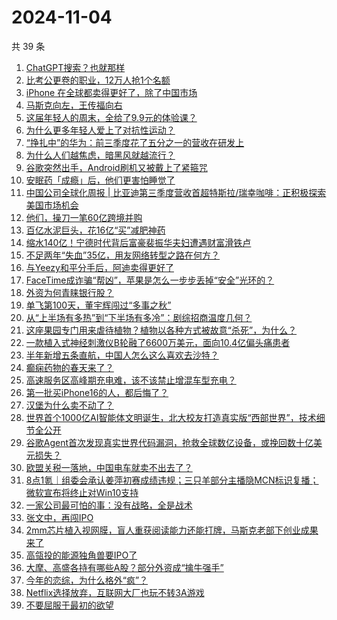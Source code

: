 # 2024-11-04

共 39 条

<!-- BEGIN 36KR -->
<!-- 最后更新时间 2024-11-04 08:03:01 +0800 -->
1. [ChatGPT搜索？也就那样](https://36kr.com/p/3018929703658759)
1. [比考公更卷的职业，12万人抢1个名额](https://36kr.com/p/3019087404967431)
1. [iPhone 在全球都卖得更好了，除了中国市场](https://36kr.com/p/3019076895548937)
1. [马斯克向左，王传福向右](https://36kr.com/p/3018526952711688)
1. [这届年轻人的周末，全给了9.9元的体验课？](https://36kr.com/p/3019129069876101)
1. [为什么更多年轻人爱上了对抗性运动？](https://36kr.com/p/3017909369153033)
1. [“挣扎中”的华为：前三季度花了五分之一的营收在研发上](https://36kr.com/p/3018968349779203)
1. [为什么人们越焦虑，暗黑风就越流行？](https://36kr.com/p/3017630962492929)
1. [谷歌突然出手，Android刷机又被戴上了紧箍咒](https://36kr.com/p/3019075121686024)
1. [安眠药「成瘾」后，他们更害怕睡觉了](https://36kr.com/p/3017623963575815)
1. [中国公司全球化周报 | 比亚迪第三季度营收首超特斯拉/瑞幸咖啡：正积极探索美国市场机会](https://36kr.com/p/3017633543022080)
1. [他们，操刀一笔60亿跨境并购](https://36kr.com/p/3015828898931968)
1. [百亿水泥巨头，花16亿“买”减肥神药](https://36kr.com/p/3019161529624065)
1. [缩水140亿！宁德时代背后富豪裴振华夫妇遭遇财富滑铁卢](https://36kr.com/p/3018017670984584)
1. [不足两年“失血”35亿，用友网络转型之路在何方？](https://36kr.com/p/3017918298875136)
1. [与Yeezy和平分手后，阿迪卖得更好了](https://36kr.com/p/3016359471068036)
1. [FaceTime成诈骗“帮凶”，苹果是怎么一步步丢掉“安全”光环的？](https://36kr.com/p/3019115237778690)
1. [外资为何青睐银行股？](https://36kr.com/p/3017773791077640)
1. [单飞第100天，董宇辉闯过“多事之秋”](https://36kr.com/p/3019388381311876)
1. [从“上半场有多热”到“下半场有多冷”：剧综招商温度几何？](https://36kr.com/p/3017790083278083)
1. [这座果园专门用来虐待植物？植物以各种方式被故意“杀死”，为什么？](https://36kr.com/p/3019815172285960)
1. [一款植入式神经刺激仪B轮融了6600万美元，面向10.4亿偏头痛患者](https://36kr.com/p/3019906532271367)
1. [半年新增五条直航，中国人怎么这么喜欢去沙特？](https://36kr.com/p/3017817035859207)
1. [癫痫药物的春天来了？](https://36kr.com/p/3019198279820550)
1. [高速服务区高峰期充电难，该不该禁止增混车型充电？](https://36kr.com/p/3019935322514691)
1. [第一批买iPhone16的人，都后悔了？](https://36kr.com/p/3020826427319809)
1. [汉堡为什么卖不动了？](https://36kr.com/p/3021277880608256)
1. [世界首个1000亿AI智能体文明诞生，北大校友打造真实版“西部世界”，技术细节全公开](https://36kr.com/p/3020905347818760)
1. [谷歌Agent首次发现真实世界代码漏洞，抢救全球数亿设备，或挽回数十亿美元损失？](https://36kr.com/p/3020867926877702)
1. [欧盟关税一落地，中国电车就卖不出去了？](https://36kr.com/p/3020826836149763)
1. [8点1氪｜组委会承认姜萍初赛成绩违规；三只羊部分主播隐MCN标识复播；微软宣布将终止对Win10支持](https://36kr.com/p/3021301320132102)
1. [一家公司最可怕的事：没有战略，全是战术](https://36kr.com/p/3020708428736004)
1. [张文中，再闯IPO](https://36kr.com/p/3020904068277766)
1. [2mm芯片植入视网膜，盲人重获阅读能力还能打牌，马斯克老部下创业成果来了](https://36kr.com/p/3020867450545411)
1. [高瓴投的能源独角兽要IPO了](https://36kr.com/p/3021283647071752)
1. [大摩、高盛各持有哪些A股？部分外资成“擒牛强手”](https://36kr.com/p/3020869737866758)
1. [今年的恋综，为什么格外“疯”？](https://36kr.com/p/3020870334440963)
1. [Netflix选择放弃，互联网大厂也玩不转3A游戏](https://36kr.com/p/3020535280739587)
1. [不要屈服于最初的欲望](https://36kr.com/p/3010700281373959)
<!-- END 36KR -->